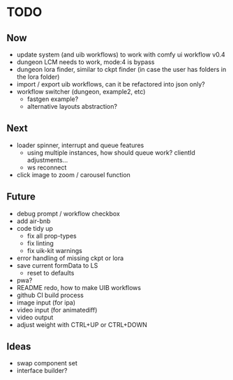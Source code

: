 # TODO

## Now

- update system (and uib workflows) to work with comfy ui workflow v0.4
- dungeon LCM needs to work, mode:4 is bypass
- dungeon lora finder, similar to ckpt finder (in case the user has folders in the lora folder)
- import / export uib workflows, can it be refactored into json only?
- workflow switcher (dungeon, example2, etc)
  - fastgen example?
  - alternative layouts abstraction?

## Next

- loader spinner, interrupt and queue features
  - using multiple instances, how should queue work? clientId adjustments...
  - ws reconnect
- click image to zoom / carousel function

## Future

- debug prompt / workflow checkbox
- add air-bnb
- code tidy up
  - fix all prop-types
  - fix linting
  - fix uik-kit warnings
- error handling of missing ckpt or lora
- save current formData to LS
  - reset to defaults
- pwa?
- README redo, how to make UIB workflows
- github CI build process
- image input (for ipa)
- video input (for animatediff)
- video output
- adjust weight with CTRL+UP or CTRL+DOWN

## Ideas

- swap component set
- interface builder?
